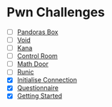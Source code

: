 # Pwn Challenges

- [ ] [Pandoras Box](Pandoras.md)
- [ ] [Void](Void.md)
- [ ] [Kana](Kana.md)
- [ ] [Control Room](Control.md)
- [ ] [Math Door](Math.md)
- [ ] [Runic](Runic.md)
- [x] [Initialise Connection](Initialise.md)
- [x] [Questionnaire](Questionnaire.md)
- [x] [Getting Started](Getting.md)